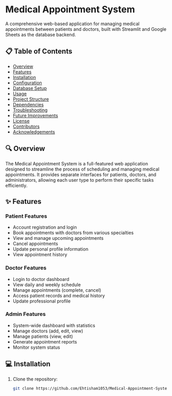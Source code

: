# Medical Appointment System

A comprehensive web-based application for managing medical appointments between patients and doctors, built with Streamlit and Google Sheets as the database backend.

## 📋 Table of Contents

- [Overview](#overview)
- [Features](#features)
- [Installation](#installation)
- [Configuration](#configuration)
- [Database Setup](#database-setup)
- [Usage](#usage)
- [Project Structure](#project-structure)
- [Dependencies](#dependencies)
- [Troubleshooting](#troubleshooting)
- [Future Improvements](#future-improvements)
- [License](#license)
- [Contributors](#contributors)
- [Acknowledgements](#acknowledgements)

## 🔍 Overview

The Medical Appointment System is a full-featured web application designed to streamline the process of scheduling and managing medical appointments. It provides separate interfaces for patients, doctors, and administrators, allowing each user type to perform their specific tasks efficiently.

## ✨ Features

### Patient Features
- Account registration and login
- Book appointments with doctors from various specialties
- View and manage upcoming appointments
- Cancel appointments
- Update personal profile information
- View appointment history

### Doctor Features
- Login to doctor dashboard
- View daily and weekly schedule
- Manage appointments (complete, cancel)
- Access patient records and medical history
- Update professional profile

### Admin Features
- System-wide dashboard with statistics
- Manage doctors (add, edit, view)
- Manage patients (view, edit)
- Generate appointment reports
- Monitor system status

## 💻 Installation

1. Clone the repository:
   ```bash
   git clone https://github.com/Ehtisham1053/Medical-Appointment-System.git